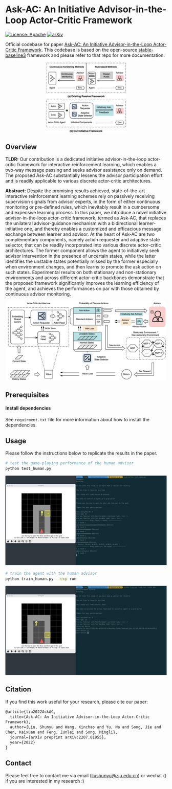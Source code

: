 # Ask-AC: An Initiative Advisor-in-the-Loop Actor-Critic Framework

[![License: Apache](https://img.shields.io/badge/License-Apache-blue.svg)](LICENSE)
[![arXiv](https://img.shields.io/badge/arXiv-2207.01955-b31b1b.svg)](https://arxiv.org/abs/2207.01955)

Official codebase for paper [Ask-AC: An Initiative Advisor-in-the-Loop Actor-Critic Framework](https://arxiv.org/abs/2207.01955). This codebase is based on the open-source [stable-baseline3](https://github.com/DLR-RM/stable-baselines3) framework and please refer to that repo for more documentation.

<div align="center">
<img src="https://github.com/liushunyu/Ask-AC/blob/master/introduction.png" width="50%">
</div>

## Overview

**TLDR:** Our contribution is a dedicated initiative advisor-in-the-loop actor-critic framework for interactive reinforcement learning, which enables a two-way message passing and seeks advisor assistance only on demand. The proposed Ask-AC substantially lessens the advisor participation effort and is readily applicable to various discrete actor-critic architectures. 

**Abstract:** Despite the promising results achieved, state-of-the-art interactive reinforcement learning schemes rely on passively receiving supervision signals from advisor experts, in the form of either continuous monitoring or pre-defined rules, which inevitably result in a cumbersome and expensive learning process. In this paper, we introduce a novel initiative advisor-in-the-loop actor-critic framework, termed as Ask-AC, that replaces the unilateral advisor-guidance mechanism with a bidirectional learner-initiative one, and thereby enables a customized and efficacious message exchange between learner and advisor. At the heart of Ask-AC are two complementary components, namely action requester and adaptive state selector, that can be readily incorporated into various discrete actor-critic architectures. The former component allows the agent to initiatively seek advisor intervention in the presence of uncertain states, while the latter identifies the unstable states potentially missed by the former especially when environment changes, and then learns to promote the ask action on such states. Experimental results on both stationary and non-stationary environments and across different actor-critic backbones demonstrate that the proposed framework significantly improves the learning efficiency of the agent, and achieves the performances on par with those obtained by continuous advisor monitoring.


![image](https://github.com/liushunyu/Ask-AC/blob/master/framework.png)



## Prerequisites

#### Install dependencies

See `requirment.txt` file for more information about how to install the dependencies.


## Usage

Please follow the instructions below to replicate the results in the paper.

```bash
# test the game-playing performance of the human advisor
python test_human.py
```

![image](https://github.com/liushunyu/Ask-AC/blob/master/test-human.png)

```bash
# train the agent with the human advisor
python train_human.py --exp run
```

![image](https://github.com/liushunyu/Ask-AC/blob/master/train-human.png)


## Citation

If you find this work useful for your research, please cite our paper:

```
@article{liu2022AskAC,
  title={Ask-AC: An Initiative Advisor-in-the-Loop Actor-Critic Framework},
  author={Liu, Shunyu and Wang, Xinchao and Yu, Na and Song, Jie and Chen, Kaixuan and Feng, Zunlei and Song, Mingli},
  journal={arXiv preprint arXiv:2207.01955},
  year={2022}
}
```

## Contact

Please feel free to contact me via email (<liushunyu@zju.edu.cn>) or wechat (<liushunyu1997>) if you are interested in my research :)
